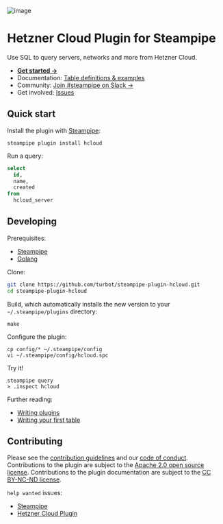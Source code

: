 ![image](https://hub.steampipe.io/images/plugins/turbot/hcloud-social-graphic.png)

# Hetzner Cloud Plugin for Steampipe

Use SQL to query servers, networks and more from Hetzner Cloud.

- **[Get started →](https://hub.steampipe.io/plugins/turbot/hcloud)**
- Documentation: [Table definitions & examples](https://hub.steampipe.io/plugins/turbot/hcloud/tables)
- Community: [Join #steampipe on Slack →](https://turbot.com/community/join)
- Get involved: [Issues](https://github.com/turbot/steampipe-plugin-hcloud/issues)

## Quick start

Install the plugin with [Steampipe](https://steampipe.io):

```shell
steampipe plugin install hcloud
```

Run a query:

```sql
select
  id,
  name,
  created
from
  hcloud_server
```

## Developing

Prerequisites:

- [Steampipe](https://steampipe.io/downloads)
- [Golang](https://golang.org/doc/install)

Clone:

```sh
git clone https://github.com/turbot/steampipe-plugin-hcloud.git
cd steampipe-plugin-hcloud
```

Build, which automatically installs the new version to your `~/.steampipe/plugins` directory:

```
make
```

Configure the plugin:

```
cp config/* ~/.steampipe/config
vi ~/.steampipe/config/hcloud.spc
```

Try it!

```
steampipe query
> .inspect hcloud
```

Further reading:

- [Writing plugins](https://steampipe.io/docs/develop/writing-plugins)
- [Writing your first table](https://steampipe.io/docs/develop/writing-your-first-table)

## Contributing

Please see the [contribution guidelines](https://github.com/turbot/steampipe/blob/main/CONTRIBUTING.md) and our [code of conduct](https://github.com/turbot/steampipe/blob/main/CODE_OF_CONDUCT.md). Contributions to the plugin are subject to the [Apache 2.0 open source license](https://github.com/turbot/steampipe-plugin-hcloud/blob/main/LICENSE). Contributions to the plugin documentation are subject to the [CC BY-NC-ND license](https://github.com/turbot/steampipe-plugin-hcloud/blob/main/docs/LICENSE).

`help wanted` issues:

- [Steampipe](https://github.com/turbot/steampipe/labels/help%20wanted)
- [Hetzner Cloud Plugin](https://github.com/turbot/steampipe-plugin-hcloud/labels/help%20wanted)
